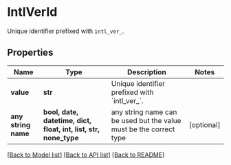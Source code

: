 # IntlVerId

Unique identifier prefixed with `intl_ver_`.

## Properties
Name | Type | Description | Notes
------------ | ------------- | ------------- | -------------
**value** | **str** | Unique identifier prefixed with &#x60;intl_ver_&#x60;. | 
**any string name** | **bool, date, datetime, dict, float, int, list, str, none_type** | any string name can be used but the value must be the correct type | [optional]

[[Back to Model list]](../README.md#documentation-for-models) [[Back to API list]](../README.md#documentation-for-api-endpoints) [[Back to README]](../README.md)


